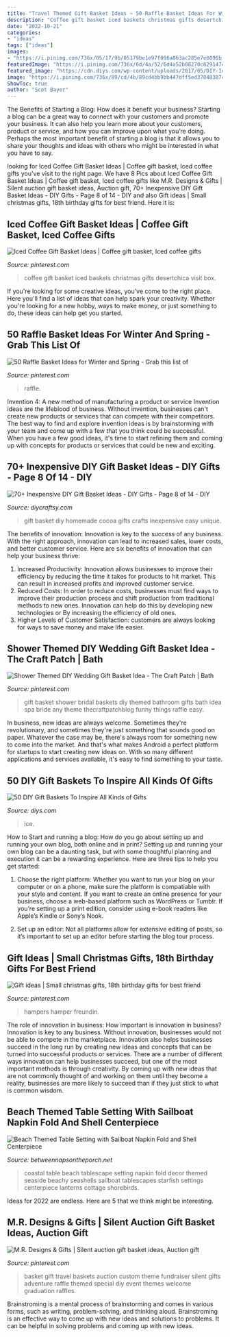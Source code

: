 ```yaml
---
title: "Travel Themed Gift Basket Ideas ~ 50 Raffle Basket Ideas For Winter And Spring"
description: "Coffee gift basket iced baskets christmas gifts desertchica visit box"
date: "2022-10-21"
categories:
- "ideas"
tags: ["ideas"]
images:
- "https://i.pinimg.com/736x/05/17/9b/05179be1e97f096a863ac285e7eb896b.jpg"
featuredImage: "https://i.pinimg.com/736x/6d/4a/52/6d4a52b08270c629147c88c978e8b783.jpg"
featured_image: "https://cdn.diys.com/wp-content/uploads/2017/05/DIY-Ice-Cream-Gift-Basket.jpg"
image: "https://i.pinimg.com/736x/89/cd/4b/89cd4bb9bb447dff5ed37048387c6780.jpg"
ShowToc: true
author: "Scot Bayer"
---
```



The Benefits of Starting a Blog: How does it benefit your business?
Starting a blog can be a great way to connect with your customers and promote your business. It can also help you learn more about your customers, product or service, and how you can improve upon what you’re doing. Perhaps the most important benefit of starting a blog is that it allows you to share your thoughts and ideas with others who might be interested in what you have to say.

	

		
looking for Iced Coffee Gift Basket Ideas | Coffee gift basket, Iced coffee gifts you've visit to the right page. We have 8 Pics about Iced Coffee Gift Basket Ideas | Coffee gift basket, Iced coffee gifts like M.R. Designs &amp; Gifts | Silent auction gift basket ideas, Auction gift, 70+ Inexpensive DIY Gift Basket Ideas - DIY Gifts - Page 8 of 14 - DIY and also Gift ideas | Small christmas gifts, 18th birthday gifts for best friend. Here it is:
		
    
## Iced Coffee Gift Basket Ideas | Coffee Gift Basket, Iced Coffee Gifts

<img loading=lazy src="https://i.pinimg.com/736x/8e/5c/94/8e5c94fea6fb4bdab8e456e17bf11e93--coffee-gift-baskets-coffee-gifts.jpg" onerror="this.onerror=null;this.src='https://tse2.mm.bing.net/th?id=OIP.23KRykJuzlcOnfn-FyxXIwHaLI&amp;pid=15.1';" alt="Iced Coffee Gift Basket Ideas | Coffee gift basket, Iced coffee gifts">

_Source: pinterest.com_

>coffee gift basket iced baskets christmas gifts desertchica visit box. 

	

If you're looking for some creative ideas, you've come to the right place. Here you'll find a list of ideas that can help spark your creativity. Whether you're looking for a new hobby, ways to make money, or just something to do, these ideas can help get you started.

    
## 50 Raffle Basket Ideas For Winter And Spring - Grab This List Of

<img loading=lazy src="https://i.pinimg.com/736x/6d/4a/52/6d4a52b08270c629147c88c978e8b783.jpg" onerror="this.onerror=null;this.src='https://tse4.mm.bing.net/th?id=OIP.d2NgYIqjqbsPHjUMV5w0jAHaSh&amp;pid=15.1';" alt="50 Raffle Basket Ideas for Winter and Spring - Grab this list of">

_Source: pinterest.com_

>raffle. 

	

Invention 4: A new method of manufacturing a product or service
Invention ideas are the lifeblood of business. Without invention, businesses can't create new products or services that can compete with their competitors. The best way to find and explore invention ideas is by brainstorming with your team and come up with a few that you think could be successful. When you have a few good ideas, it's time to start refining them and coming up with concepts for products or services that could be new and exciting.

    
## 70+ Inexpensive DIY Gift Basket Ideas - DIY Gifts - Page 8 Of 14 - DIY

<img loading=lazy src="http://www.diycraftsy.com/wp-content/uploads/2017/04/DIY-Homemade-Cocoa-Gift-Basket.jpg" onerror="this.onerror=null;this.src='https://tse4.mm.bing.net/th?id=OIP.xqk6cTlgDHyvwGp1hrEW0AHaLJ&amp;pid=15.1';" alt="70+ Inexpensive DIY Gift Basket Ideas - DIY Gifts - Page 8 of 14 - DIY">

_Source: diycraftsy.com_

>gift basket diy homemade cocoa gifts crafts inexpensive easy unique. 

	

The benefits of innovation:
Innovation is key to the success of any business. With the right approach, innovation can lead to increased sales, lower costs, and better customer service. Here are six benefits of innovation that can help your business thrive: 
1. Increased Productivity: Innovation allows businesses to improve their efficiency by reducing the time it takes for products to hit market. This can result in increased profits and improved customer service. 
2. Reduced Costs: In order to reduce costs, businesses must find ways to improve their production process and shift production from traditional methods to new ones. Innovation can help do this by developing new technologies or By increasing the efficiency of old ones. 
3. Higher Levels of Customer Satisfaction: customers are always looking for ways to save money and make life easier.

    
## Shower Themed DIY Wedding Gift Basket Idea - The Craft Patch | Bath

<img loading=lazy src="https://i.pinimg.com/736x/05/17/9b/05179be1e97f096a863ac285e7eb896b.jpg" onerror="this.onerror=null;this.src='https://tse4.mm.bing.net/th?id=OIP.p0M9iVezZZ2ws7kF6__FsAHaG_&amp;pid=15.1';" alt="Shower Themed DIY Wedding Gift Basket Idea - The Craft Patch | Bath">

_Source: pinterest.com_

>gift basket shower bridal baskets diy themed bathroom gifts bath idea spa bride any theme thecraftpatchblog funny things raffle easy. 

	

In business, new ideas are always welcome. Sometimes they're revolutionary, and sometimes they're just something that sounds good on paper. Whatever the case may be, there's always room for something new to come into the market. And that's what makes Android a perfect platform for startups to start creating new ideas on. With so many different applications and services available, it's easy to find something to your taste.

    
## 50 DIY Gift Baskets To Inspire All Kinds Of Gifts

<img loading=lazy src="https://cdn.diys.com/wp-content/uploads/2017/05/DIY-Ice-Cream-Gift-Basket.jpg" onerror="this.onerror=null;this.src='https://tse1.mm.bing.net/th?id=OIP.K3dAyqYjWzqCuhjkveJ67gHaLH&amp;pid=15.1';" alt="50 DIY Gift Baskets To Inspire All Kinds of Gifts">

_Source: diys.com_

>ice. 

	

How to Start and running a blog: How do you go about setting up and running your own blog, both online and in print?
Setting up and running your own blog can be a daunting task, but with some thoughtful planning and execution it can be a rewarding experience. Here are three tips to help you get started:
1. Choose the right platform: Whether you want to run your blog on your computer or on a phone, make sure the platform is compatiable with your style and content. If you want to create an online presence for your business, choose a web-based platform such as WordPress or Tumblr. If you’re setting up a print edition, consider using e-book readers like Apple’s Kindle or Sony’s Nook.

2. Set up an editor: Not all platforms allow for extensive editing of posts, so it’s important to set up an editor before starting the blog tour process.

    
## Gift Ideas | Small Christmas Gifts, 18th Birthday Gifts For Best Friend

<img loading=lazy src="https://i.pinimg.com/736x/b7/4a/32/b74a324ed2f9a898922b5e80cd6e2fc7.jpg" onerror="this.onerror=null;this.src='https://tse4.mm.bing.net/th?id=OIP.9sxD3iWElTuAW5Hv2ojIqwHaJ3&amp;pid=15.1';" alt="Gift ideas | Small christmas gifts, 18th birthday gifts for best friend">

_Source: pinterest.com_

>hampers hamper freundin. 

	

The role of innovation in business: How important is innovation in business?
Innovation is key to any business. Without innovation, businesses would not be able to compete in the marketplace. Innovation also helps businesses succeed in the long run by creating new ideas and concepts that can be turned into successful products or services. There are a number of different ways innovation can help businesses succeed, but one of the most important methods is through creativity. By coming up with new ideas that are not commonly thought of and working on them until they become a reality, businesses are more likely to succeed than if they just stick to what is common wisdom.

    
## Beach Themed Table Setting With Sailboat Napkin Fold And Shell Centerpiece

<img loading=lazy src="https://betweennapsontheporch.net/wp-content/uploads/2011/06/7.jpg" onerror="this.onerror=null;this.src='https://tse1.mm.bing.net/th?id=OIP.evfcpLbYkXOM5HZx_RQ0BwHaLL&amp;pid=15.1';" alt="Beach Themed Table Setting with Sailboat Napkin Fold and Shell Centerpiece">

_Source: betweennapsontheporch.net_

>coastal table beach tablescape setting napkin fold decor themed seaside beachy seashells sailboat tablescapes starfish settings centerpiece lanterns cottage shorebirds. 

	

Ideas for 2022 are endless. Here are 5 that we think might be interesting. 

    
## M.R. Designs &amp; Gifts | Silent Auction Gift Basket Ideas, Auction Gift

<img loading=lazy src="https://i.pinimg.com/736x/89/cd/4b/89cd4bb9bb447dff5ed37048387c6780.jpg" onerror="this.onerror=null;this.src='https://tse4.mm.bing.net/th?id=OIP._-FEj6pNMDreJ7Ol6xm0qwAAAA&amp;pid=15.1';" alt="M.R. Designs &amp; Gifts | Silent auction gift basket ideas, Auction gift">

_Source: pinterest.com_

>basket gift travel baskets auction custom theme fundraiser silent gifts adventure raffle themed special diy event themes welcome graduation raffles. 

	

Brainstroming is a mental process of brainstorming and comes in various forms, such as writing, problem-solving, and thinking aloud. Brainstroming is an effective way to come up with new ideas and solutions to problems. It can be helpful in solving problems and coming up with new ideas.

